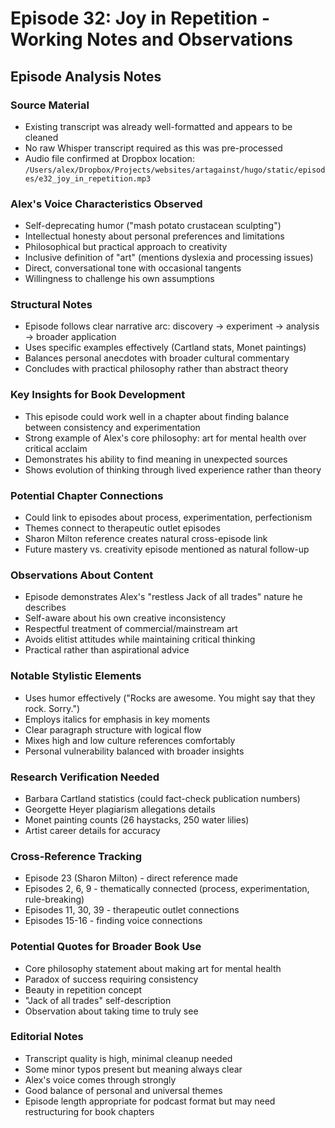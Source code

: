 # Episode 32: Joy in Repetition - Working Notes and Observations

## Episode Analysis Notes

### Source Material
- Existing transcript was already well-formatted and appears to be cleaned
- No raw Whisper transcript required as this was pre-processed
- Audio file confirmed at Dropbox location: `/Users/alex/Dropbox/Projects/websites/artagainst/hugo/static/episodes/e32_joy_in_repetition.mp3`

### Alex's Voice Characteristics Observed
- Self-deprecating humor ("mash potato crustacean sculpting")
- Intellectual honesty about personal preferences and limitations
- Philosophical but practical approach to creativity
- Inclusive definition of "art" (mentions dyslexia and processing issues)
- Direct, conversational tone with occasional tangents
- Willingness to challenge his own assumptions

### Structural Notes
- Episode follows clear narrative arc: discovery → experiment → analysis → broader application
- Uses specific examples effectively (Cartland stats, Monet paintings)
- Balances personal anecdotes with broader cultural commentary
- Concludes with practical philosophy rather than abstract theory

### Key Insights for Book Development
- This episode could work well in a chapter about finding balance between consistency and experimentation
- Strong example of Alex's core philosophy: art for mental health over critical acclaim
- Demonstrates his ability to find meaning in unexpected sources
- Shows evolution of thinking through lived experience rather than theory

### Potential Chapter Connections
- Could link to episodes about process, experimentation, perfectionism
- Themes connect to therapeutic outlet episodes
- Sharon Milton reference creates natural cross-episode link
- Future mastery vs. creativity episode mentioned as natural follow-up

### Observations About Content
- Episode demonstrates Alex's "restless Jack of all trades" nature he describes
- Self-aware about his own creative inconsistency
- Respectful treatment of commercial/mainstream art
- Avoids elitist attitudes while maintaining critical thinking
- Practical rather than aspirational advice

### Notable Stylistic Elements
- Uses humor effectively ("Rocks are awesome. You might say that they rock. Sorry.")
- Employs italics for emphasis in key moments
- Clear paragraph structure with logical flow
- Mixes high and low culture references comfortably
- Personal vulnerability balanced with broader insights

### Research Verification Needed
- Barbara Cartland statistics (could fact-check publication numbers)
- Georgette Heyer plagiarism allegations details
- Monet painting counts (26 haystacks, 250 water lilies)
- Artist career details for accuracy

### Cross-Reference Tracking
- Episode 23 (Sharon Milton) - direct reference made
- Episodes 2, 6, 9 - thematically connected (process, experimentation, rule-breaking)
- Episodes 11, 30, 39 - therapeutic outlet connections
- Episodes 15-16 - finding voice connections

### Potential Quotes for Broader Book Use
- Core philosophy statement about making art for mental health
- Paradox of success requiring consistency
- Beauty in repetition concept
- "Jack of all trades" self-description
- Observation about taking time to truly see

### Editorial Notes
- Transcript quality is high, minimal cleanup needed
- Some minor typos present but meaning always clear
- Alex's voice comes through strongly
- Good balance of personal and universal themes
- Episode length appropriate for podcast format but may need restructuring for book chapters
